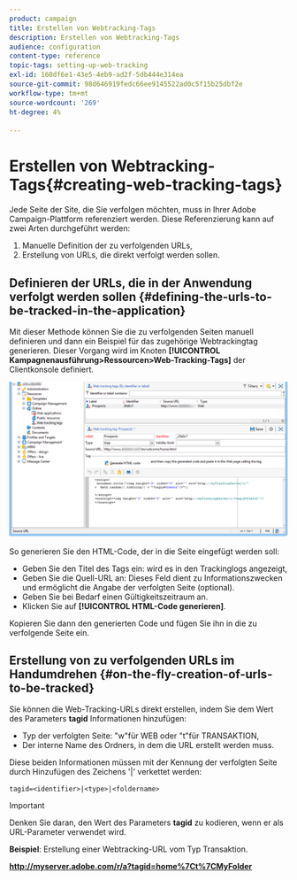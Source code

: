 ```yaml
---
product: campaign
title: Erstellen von Webtracking-Tags
description: Erstellen von Webtracking-Tags
audience: configuration
content-type: reference
topic-tags: setting-up-web-tracking
exl-id: 160df6e1-43e5-4eb9-ad2f-5db444e314ea
source-git-commit: 98d646919fedc66ee9145522ad0c5f15b25dbf2e
workflow-type: tm+mt
source-wordcount: '269'
ht-degree: 4%

---
```


# Erstellen von Webtracking-Tags{#creating-web-tracking-tags}

Jede Seite der Site, die Sie verfolgen möchten, muss in Ihrer Adobe Campaign-Plattform referenziert werden. Diese Referenzierung kann auf zwei Arten durchgeführt werden:

1. Manuelle Definition der zu verfolgenden URLs,
1. Erstellung von URLs, die direkt verfolgt werden sollen.

## Definieren der URLs, die in der Anwendung verfolgt werden sollen {#defining-the-urls-to-be-tracked-in-the-application}

Mit dieser Methode können Sie die zu verfolgenden Seiten manuell definieren und dann ein Beispiel für das zugehörige Webtrackingtag generieren. Dieser Vorgang wird im Knoten **[!UICONTROL Kampagnenausführung>Ressourcen>Web-Tracking-Tags]** der Clientkonsole definiert.

![](assets/d_ncs_integration_webtracking_screen.png)

So generieren Sie den HTML-Code, der in die Seite eingefügt werden soll:

* Geben Sie den Titel des Tags ein: wird es in den Trackinglogs angezeigt,
* Geben Sie die Quell-URL an: Dieses Feld dient zu Informationszwecken und ermöglicht die Angabe der verfolgten Seite (optional).
* Geben Sie bei Bedarf einen Gültigkeitszeitraum an.
* Klicken Sie auf **[!UICONTROL HTML-Code generieren]**.

Kopieren Sie dann den generierten Code und fügen Sie ihn in die zu verfolgende Seite ein.

## Erstellung von zu verfolgenden URLs im Handumdrehen {#on-the-fly-creation-of-urls-to-be-tracked}

Sie können die Web-Tracking-URLs direkt erstellen, indem Sie dem Wert des Parameters **tagid** Informationen hinzufügen:

* Typ der verfolgten Seite: &quot;w&quot;für WEB oder &quot;t&quot;für TRANSAKTION,
* Der interne Name des Ordners, in dem die URL erstellt werden muss.

Diese beiden Informationen müssen mit der Kennung der verfolgten Seite durch Hinzufügen des Zeichens &#39;|&#39; verkettet werden:

```
tagid=<identifier>|<type>|<foldername>
```

>[!IMPORTANT]
>
>Denken Sie daran, den Wert des Parameters **tagid** zu kodieren, wenn er als URL-Parameter verwendet wird.

**Beispiel**: Erstellung einer Webtracking-URL vom Typ Transaktion.

**http://myserver.adobe.com/r/a?tagid=home%7Ct%7CMyFolder**
